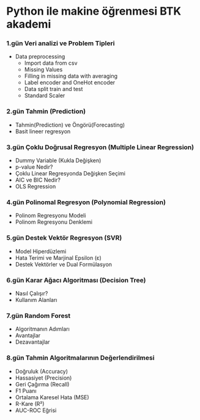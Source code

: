 # Python ile makine öğrenmesi BTK akademi

### 1.gün Veri analizi ve Problem Tipleri
* Data preprocessing
    * Import data from csv 
    * Missing Values
    * Filling in missing data with averaging
    * Label encoder and OneHot encoder
    * Data split train and test
    * Standard Scaler

### 2.gün Tahmin (Prediction) 
* Tahmin(Prediction) ve Öngörü(Forecasting)
* Basit lineer regresyon




### 3.gün Çoklu Doğrusal Regresyon (Multiple Linear Regression)
* Dummy Variable (Kukla Değişken)
* p-value Nedir?
* Çoklu Linear Regresyonda Değişken Seçimi
* AIC ve BIC Nedir?
* OLS Regression 

### 4.gün Polinomal Regresyon (Polynomial Regression)
* Polinom Regresyonu Modeli
* Polinom Regresyonu Denklemi


### 5.gün Destek Vektör Regresyon (SVR)
* Model Hiperdüzlemi
* Hata Terimi ve Marjinal Epsilon (ε)
* Destek Vektörler ve Dual Formülasyon

### 6.gün Karar Ağacı Algoritması (Decision Tree)
* Nasıl Çalışır?
* Kullanım Alanları

### 7.gün Random Forest
* Algoritmanın Adımları
* Avantajlar
* Dezavantajlar

### 8.gün  Tahmin Algoritmalarının Değerlendirilmesi
* Doğruluk (Accuracy)
* Hassasiyet (Precision)
* Geri Çağırma (Recall)
* F1 Puanı
* Ortalama Karesel Hata (MSE)
* R-Kare (R²)
* AUC-ROC Eğrisi